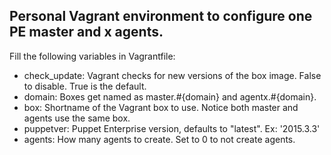 ## Personal Vagrant environment to configure one PE master and x agents.

Fill the following variables in Vagrantfile:

* check_update: Vagrant checks for new versions of the box image. False to disable. True is the default.
* domain: Boxes get named as master.#{domain} and agentx.#{domain}.
* box: Shortname of the Vagrant box to use. Notice both master and agents use the same box.
* puppetver: Puppet Enterprise version, defaults to "latest". Ex: '2015.3.3'
* agents: How many agents to create. Set to 0 to not create agents.
